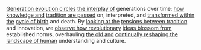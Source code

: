 

[Generation evolution circles](2/3/2/.Generation%20Evolution) [the interplay of](1/3/1/2/1/1/2/3/.Interactions) generations over time: [how knowledge and](2/2/3/3/3/2/.Knowledge) [tradition are passed](2/3/3/3/1/.Tradition) on, interpreted, and [transformed within the](3/3/2/2/2/3/2/.Transformation) [cycle of birth](2/1/1/2/2/2/3/.Reproductive%20Cycle) and death. By [looking at the](2/1/1/3/3/2/1/.Watching) [tensions between tradition](2/3/2/1/.Traditions) and innovation, we [observe how revolutionary](2/3/2/2/3/2/.Revolutionary%20Warfare) [ideas blossom from](3/1/3/3/2/3/3/3/.Innovation) established norms, overhauling [the old and](3/3/2/3/3/1/_Old-New) [continually reshaping the](3/1/1/1/1/2/3/3/1/3/.Reassembled%20Structures) [landscape of human](3/3/2/1/2/3/.Landscape%20Architecture) understanding and culture.
